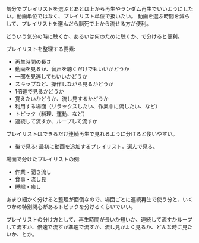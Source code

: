 気分でプレイリストを選ぶとあとは上から再生やランダム再生でいいようにしたい。動画単位ではなく、プレイリスト単位で扱いたい。
動画を選ぶ時間を減らして、プレイリストを選んだら脳死で上から流せる方が便利。

どういう気分の時に聴くか、あるいは何のために聴くか、で分けると便利。

プレイリストを整理する要素:

- 再生時間の長さ
- 動画を見るか、音声を聴くだけでもいいかどうか
- 一部を見逃してもいいかどうか
- スキップなど、操作しながら見るかどうか
- 1倍速で見るかどうか
- 覚えたいかどうか、流し見するかどうか
- 利用する場面（リラックスしたい、作業中に流したい、など）
- トピック（料理、運動、など）
- 連続して流すか、ループして流すか

プレイリストはできるだけ連続再生で見れるように分けると使いやすい。

- 後で見る: 最初に動画を追加するプレイリスト。選んで見る。

場面で分けたプレイリストの例:

- 作業・聞き流し
- 食事・流し見
- 睡眠・癒し

あまり細かく分けると整理が面倒なので、場面ごとに連続再生で使う分と、いくつかの特別関心があるトピックを分けるくらいでいい。

プレイリストの分け方として、再生時間が長いか短いか、連続して流すかループして流すか、倍速で流すか準速で流すか、流し見かよく見るか、どんな時に見たいか、とか。
